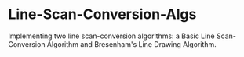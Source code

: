# Line-Scan-Conversion-Algs
Implementing two line scan-conversion algorithms: a Basic Line Scan-Conversion Algorithm and Bresenham's Line Drawing Algorithm.

